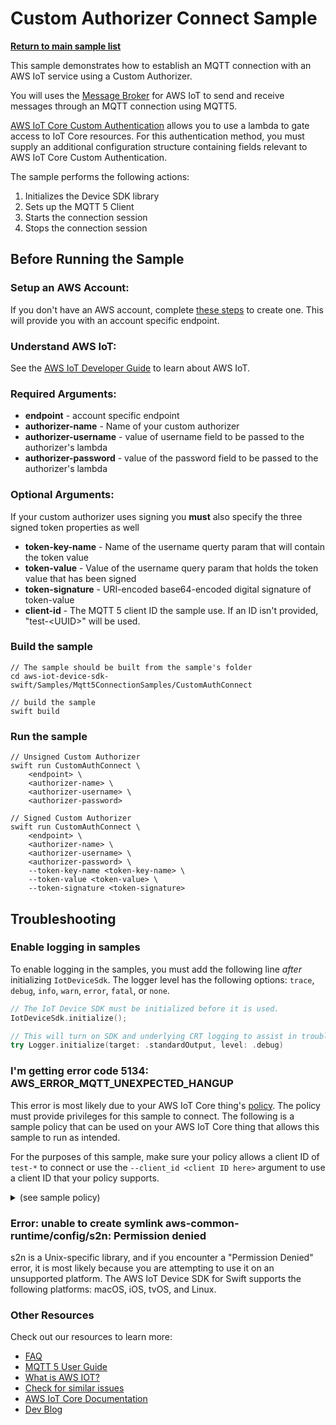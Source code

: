 # Custom Authorizer Connect Sample

[**Return to main sample list**](../../README.md)

This sample demonstrates how to establish an MQTT connection with an AWS IoT service using a Custom Authorizer. 

You will uses the
[Message Broker](https://docs.aws.amazon.com/iot/latest/developerguide/iot-message-broker.html)
for AWS IoT to send and receive messages through an MQTT connection using MQTT5.

[AWS IoT Core Custom Authentication](https://docs.aws.amazon.com/iot/latest/developerguide/custom-authentication.html) allows you to use a lambda to gate access to IoT Core resources. For this authentication method, you must supply an additional configuration structure containing fields relevant to AWS IoT Core Custom Authentication.

The sample performs the following actions:
1. Initializes the Device SDK library
2. Sets up the MQTT 5 Client
3. Starts the connection session
4. Stops the connection session

## Before Running the Sample

### Setup an AWS Account:
If you don't have an AWS account, complete [these steps](https://docs.aws.amazon.com/iot/latest/developerguide/setting-up.html) to create one. This will provide you with an account specific endpoint.

### Understand AWS IoT:
See the [AWS IoT Developer Guide](https://docs.aws.amazon.com/iot/latest/developerguide/what-is-aws-iot.html) to learn about AWS IoT.

### Required Arguments:
* <b>endpoint</b> - account specific endpoint
* <b>authorizer-name</b> - Name of your custom authorizer
* <b>authorizer-username</b> - value of username field to be passed to the authorizer's lambda
* <b>authorizer-password</b> - value of the password field to be passed to the authorizer's lambda
### Optional Arguments:
<note>If your custom authorizer uses signing you <b>must</b> also specify the three signed token properties as well</note>
* <b>token-key-name</b> - Name of the username querty param that will contain the token value
* <b>token-value</b> - Value of the username query param that holds the token value that has been signed
* <b>token-signature</b> - URI-encoded base64-encoded digital signature of token-value
* <b>client-id</b> - The MQTT 5 client ID the sample use. If an ID isn't provided, "test-\<UUID\>" will be used.

### Build the sample
```
// The sample should be built from the sample's folder
cd aws-iot-device-sdk-swift/Samples/Mqtt5ConnectionSamples/CustomAuthConnect

// build the sample
swift build
```
### Run the sample
```
// Unsigned Custom Authorizer
swift run CustomAuthConnect \
    <endpoint> \
    <authorizer-name> \
    <authorizer-username> \
    <authorizer-password>

// Signed Custom Authorizer
swift run CustomAuthConnect \
    <endpoint> \
    <authorizer-name> \
    <authorizer-username> \
    <authorizer-password> \
    --token-key-name <token-key-name> \
    --token-value <token-value> \
    --token-signature <token-signature>

```

## Troubleshooting
### Enable logging in samples

To enable logging in the samples, you must add the following line *after* initializing `IotDeviceSdk`. The logger level has the following options: `trace`, `debug`, `info`, `warn`, `error`, `fatal`, or `none`.
```swift
// The IoT Device SDK must be initialized before it is used.
IotDeviceSdk.initialize();

// This will turn on SDK and underlying CRT logging to assist in troubleshooting.
try Logger.initialize(target: .standardOutput, level: .debug)
```
### I'm getting error code 5134: AWS_ERROR_MQTT_UNEXPECTED_HANGUP
This error is most likely due to your AWS IoT Core thing's [policy](https://docs.aws.amazon.com/iot/latest/developerguide/iot-policies.html). The policy must provide privileges for this sample to connect. The following is a sample policy that can be used on your AWS IoT Core thing that allows this sample to run as intended.

For the purposes of this sample, make sure your policy allows a client ID of `test-*` to connect or use the `--client_id <client ID here>` argument to use a client ID that your policy supports.

<details>
<summary>(see sample policy)</summary>

```
{
  "Version": "2012-10-17",
  "Statement": [
    {
      "Effect": "Allow",
      "Action": [
        "iot:Connect"
      ],
      "Resource": [
        "arn:aws:iot:<b>region</b>:<b>account</b>:client/test-*"
      ]
    }
  ]
}
```

  Replace the following with the data from your AWS account:
  * `<region>`: The AWS Region where you created the AWS IoT Core thing you wish to use with this sample. For example, `us-east-1`. For more information, see [AWS IoT Core endpoints](https://docs.aws.amazon.com/general/latest/gr/iot-core.html).
  * `<account>`: Your AWS account ID. For more information, see [View AWS account identifiers](https://docs.aws.amazon.com/accounts/latest/reference/manage-acct-identifiers.html)

  Note: In a real application, you might want to avoid the use of wildcards in your policy or use them selectively. Follow best practices when using the SDK to work with AWS on production applications.

</details>

### Error: unable to create symlink aws-common-runtime/config/s2n: Permission denied
s2n is a Unix-specific library, and if you encounter a "Permission Denied" error, it is most likely because you are attempting to use it on an unsupported platform. The AWS IoT Device SDK for Swift supports the following platforms: macOS, iOS, tvOS, and Linux.

### Other Resources
Check out our resources to learn more:
* [FAQ](../../../Documentation/FAQ.md)
* [MQTT 5 User Guide](../../../Documentation/MQTT5_Userguide.md)
* [What is AWS IOT?](https://docs.aws.amazon.com/iot/latest/developerguide/what-is-aws-iot.html)
* [Check for similar issues](https://github.com/aws/aws-iot-device-sdk-swift/issues)
* [AWS IoT Core Documentation](https://docs.aws.amazon.com/iot/)
* [Dev Blog](https://aws.amazon.com/blogs/?awsf.blog-master-iot=category-internet-of-things%23amazon-freertos%7Ccategory-internet-of-things%23aws-greengrass%7Ccategory-internet-of-things%23aws-iot-analytics%7Ccategory-internet-of-things%23aws-iot-button%7Ccategory-internet-of-things%23aws-iot-device-defender%7Ccategory-internet-of-things%23aws-iot-device-management%7Ccategory-internet-of-things%23aws-iot-platform)
